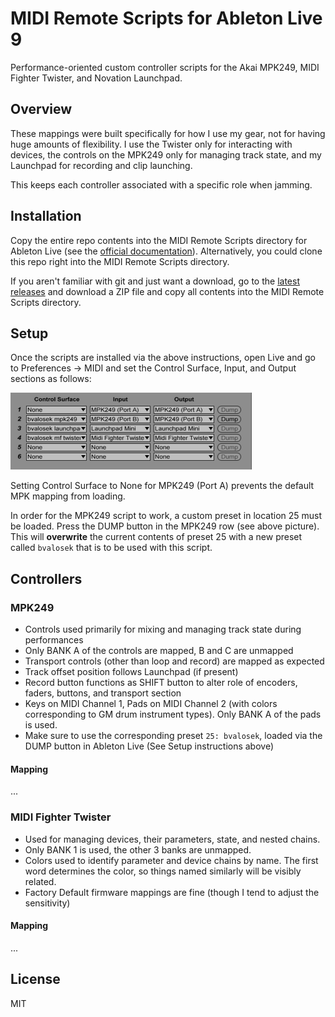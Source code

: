 # MIDI Remote Scripts for Ableton Live 9

Performance-oriented custom controller scripts for the Akai MPK249, MIDI
Fighter Twister, and Novation Launchpad.

## Overview

These mappings were built specifically for how I use my gear, not for having
huge amounts of flexibility. I use the Twister only for interacting with
devices, the controls on the MPK249 only for managing track state, and my
Launchpad for recording and clip launching.

This keeps each controller associated with a specific role when jamming.

## Installation

Copy the entire repo contents into the MIDI Remote Scripts directory for
Ableton Live (see the [official
documentation](https://www.ableton.com/en/help/article/install-third-party-remote-script/)).
Alternatively, you could clone this repo right into the MIDI Remote Scripts
directory.

If you aren't familiar with git and just want a download, go to the [latest
releases](https://github.com/bvalosek/ableton-live-scripts/releases) and
download a ZIP file and copy all contents into the MIDI Remote Scripts
directory.

## Setup

Once the scripts are installed via the above instructions, open Live and go to
Preferences -> MIDI and set the Control Surface, Input, and Output sections as
follows:

![MIDI Control Surface settings](bvalosek_common/screenshots/midi-menu.png)

Setting Control Surface to None for MPK249 (Port A) prevents the default MPK
mapping from loading.

In order for the MPK249 script to work, a custom preset in location 25 must be
loaded. Press the DUMP button in the MPK249 row (see above picture). This will
**overwrite** the current contents of preset 25 with a new preset called
`bvalosek` that is to be used with this script.

## Controllers

### MPK249

* Controls used primarily for mixing and managing track state during performances
* Only BANK A of the controls are mapped, B and C are unmapped
* Transport controls (other than loop and record) are mapped as expected
* Track offset position follows Launchpad (if present)
* Record button functions as SHIFT button to alter role of encoders, faders,
  buttons, and transport section
* Keys on MIDI Channel 1, Pads on MIDI Channel 2 (with colors corresponding to
  GM drum instrument types). Only BANK A of the pads is used.
* Make sure to use the corresponding preset `25: bvalosek`, loaded via the DUMP
  button in Ableton Live (See Setup instructions above)

#### Mapping

...

### MIDI Fighter Twister

* Used for managing devices, their parameters, state, and nested chains.
* Only BANK 1 is used, the other 3 banks are unmapped.
* Colors used to identify parameter and device chains by name. The first word
  determines the color, so things named similarly will be visibly related.
* Factory Default firmware mappings are fine (though I tend to adjust the
  sensitivity)

#### Mapping

...

## License

MIT

